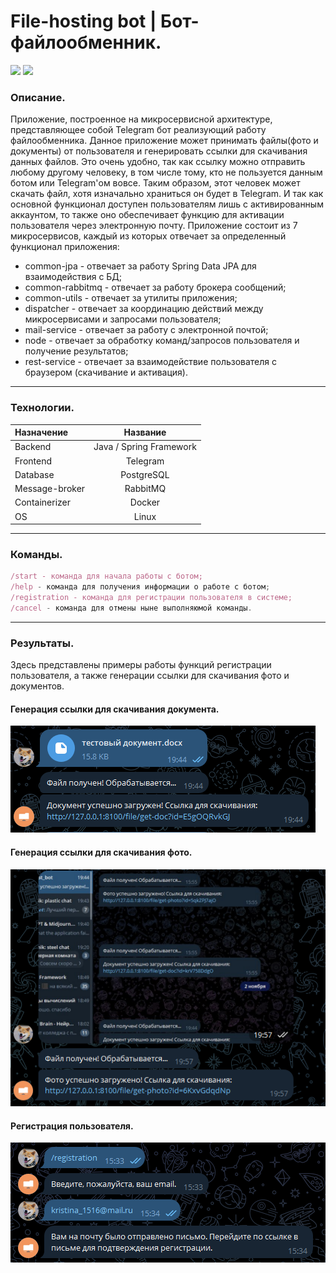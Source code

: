 # File-hosting bot | Бот-файлообменник.
![](https://img.shields.io/badge/Development:-complete-green)
![](https://img.shields.io/badge/Testing:-in%20progress-red)
### Описание.
Приложение, построенное на микросервисной архитектуре, представляющее собой Telegram бот
реализующий работу файлообменника. Данное приложение может принимать файлы(фото и документы) от пользователя 
и генерировать ссылки для скачивания данных файлов. Это очень удобно, так как ссылку можно отправить 
любому другому человеку, в том числе тому, кто не пользуется данным ботом или Telegram'ом вовсе. 
Таким образом, этот человек может скачать файл, хотя изначально храниться он будет в Telegram.
И так как основной функционал доступен пользователям лишь с активированным аккаунтом, то также
оно обеспечивает функцию для активации пользователя через электронную почту.
Приложение состоит из 7 микросервисов, каждый из которых отвечает за
определенный функционал приложения:
* common-jpa - отвечает за работу Spring Data JPA для взаимодействия с БД;
* common-rabbitmq - отвечает за работу брокера сообщений;
* common-utils - отвечает за утилиты приложения;
* dispatcher - отвечает за координацию действий между микросервисами и запросами пользователя;
* mail-service - отвечает за работу с электронной почтой;
* node - отвечает за обработку команд/запросов пользователя и получение результатов;
* rest-service - отвечает за взаимодействие пользователя с браузером (скачивание и активация).
____
### Технологии.
**Назначение** | **Название**
:----|:------:
Backend | Java / Spring Framework
Frontend | Telegram
Database | PostgreSQL
Message-broker | RabbitMQ
Containerizer | Docker
OS | Linux
____
### Команды.
```javascript
/start - команда для начала работы с ботом; 
/help - команда для получения информации о работе с ботом;
/registration - команда для регистрации пользователя в системе;
/cancel - команда для отмены ныне выполняюмой команды.
```
____
### Результаты.
Здесь представлены примеры работы функций регистрации пользователя, а также генерации ссылки для скачивания фото и документов.
#### Генерация ссылки для скачивания документа.
![result_1](https://github.com/EmelKrist/file-hosting-bot/blob/master/doc_example.png)
#### Генерация ссылки для скачивания фото.
![result_2](https://github.com/EmelKrist/file-hosting-bot/blob/master/photo_example.png)
#### Регистрация пользователя.
![result_3](https://github.com/EmelKrist/file-hosting-bot/blob/master/registration_example.png)


